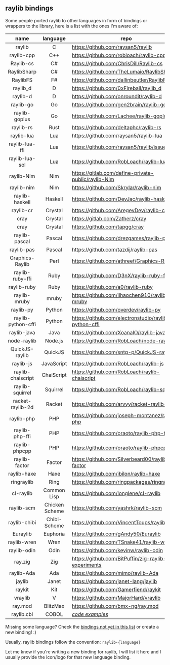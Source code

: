 ## raylib bindings

Some people ported raylib to other languages in form of bindings or wrappers to the library, here is a list with the ones I'm aware of:

|  name              | language       | repo                                                                 |
|:------------------:|:--------------:|----------------------------------------------------------------------|
| raylib             | C              | https://github.com/raysan5/raylib                                    |
| raylib-cpp         | C++            | https://github.com/robloach/raylib-cpp                               |
| Raylib-cs          | C#             | https://github.com/ChrisDill/Raylib-cs                               |
| RaylibSharp        | C#             | https://github.com/TheLumaio/RaylibSharp                             |
| RaylibFS           | F#             | https://github.com/dallinbeutler/RaylibFS                            |
| raylib_d           | D              | https://github.com/0xFireball/raylib_d                               |
| raylib-d           | D              | https://github.com/onroundit/raylib-d                                |
| raylib-go          | Go             | https://github.com/gen2brain/raylib-go                               |
| raylib-goplus      | Go             | https://github.com/Lachee/raylib-goplus                              |
| raylib-rs          | Rust           | https://github.com/deltaphc/raylib-rs                                |
| raylib-lua         | Lua            | https://github.com/raysan5/raylib-lua                                |
| raylib-lua-ffi     | Lua            | https://github.com/raysan5/raylib/issues/693                         |
| raylib-lua-sol     | Lua            | https://github.com/RobLoach/raylib-lua-sol                           |
| raylib-Nim         | Nim            | https://gitlab.com/define-private-public/raylib-Nim                  |
| raylib-nim         | Nim            | https://github.com/Skrylar/raylib-nim                                |
| raylib-haskell     | Haskell        | https://github.com/DevJac/raylib-haskell                             |
| raylib-cr          | Crystal        | https://github.com/AregevDev/raylib-cr                               |
| cray               | Crystal        | https://gitlab.com/Zatherz/cray                                      |
| cray               | Crystal        | https://github.com/tapgg/cray                                        |
| raylib-pascal      | Pascal         | https://github.com/drezgames/raylib-pascal                           |
| raylib-pas         | Pascal         | https://github.com/tazdij/raylib-pas                                 |
| Graphics-Raylib    | Perl           | https://github.com/athreef/Graphics-Raylib                           |
| raylib-ruby-ffi    | Ruby           | https://github.com/D3nX/raylib-ruby-ffi                              |
| raylib-ruby        | Ruby           | https://github.com/a0/raylib-ruby                                    |
| raylib-mruby       | mruby          | https://github.com/lihaochen910/raylib-mruby                         |
| raylib-py          | Python         | https://github.com/overdev/raylib-py                                 |
| raylib-python-cffi | Python         | https://github.com/electronstudio/raylib-python-cffi                 |
| raylib-java        | Java           | https://github.com/XoanaIO/raylib-java                               |
| node-raylib        | Node.js        | https://github.com/RobLoach/node-raylib                              |
| QuickJS-raylib     | QuickJS        | https://github.com/sntg-p/QuickJS-raylib                             |
| raylib-js          | JavaScript     | https://github.com/RobLoach/raylib-js                                |
| raylib-chaiscript  | ChaiScript     | https://github.com/RobLoach/raylib-chaiscript                        |
| raylib-squirrel    | Squirrel       | https://github.com/RobLoach/raylib-squirrel                          |
| racket-raylib-2d   | Racket         | https://github.com/arvyy/racket-raylib-2d                            |
| raylib-php         | PHP            | https://github.com/joseph-montanez/raylib-php                        |
| raylib-php-ffi     | PHP            | https://github.com/oraoto/raylib-php-ffi                             |
| raylib-phpcpp      | PHP            | https://github.com/oraoto/raylib-phpcpp                              |
| raylib-factor      | Factor         | https://github.com/Silverbeard00/raylib-factor                       |
| raylib-haxe        | Haxe           | https://github.com/ibilon/raylib-haxe                                |
| ringraylib         | Ring           | https://github.com/ringpackages/ringraylib                           |
| cl-raylib          | Common Lisp    | https://github.com/longlene/cl-raylib                                |
| raylib-scm         | Chicken Scheme | https://github.com/yashrk/raylib-scm                                 |
| raylib-chibi       | Chibi-Scheme   | https://github.com/VincentToups/raylib-chibi                         |
| Euraylib           | Euphoria       | https://github.com/gAndy50/Euraylib                                  |
| raylib-wren        | Wren           | https://github.com/TSnake41/raylib-wren                              |
| raylib-odin        | Odin           | https://github.com/kevinw/raylib-odin                                |
| ray.zig            | Zig            | https://github.com/BitPuffin/zig-raylib-experiments                  |
| raylib-Ada         | Ada            | https://github.com/mimo/raylib-Ada                                   |
| jaylib             | Janet          | https://github.com/janet-lang/jaylib                                 |
| raykit             | Kit            | https://github.com/Gamerfiend/raykit                                 |
| vraylib            | V              | https://github.com/MajorHard/vraylib                                 |
| ray.mod            | BlitzMax       | https://github.com/bmx-ng/ray.mod  |
| raylib.cbl         | COBOL          | *[code examples](https://github.com/Martinfx/Cobol/tree/master/OpenCobol/Games/raylib)* |
 
Missing some language? Check the [bindings not yet in this list](https://gist.github.com/raysan5/5764cc5b885183f523fce47f098f3d9b#bindings-not-yet-in-the-official-list) or create a new binding! :)

Usually, raylib bindings follow the convention: `raylib-{language}`

Let me know if you're writing a new binding for raylib, I will list it here and I usually 
provide the icon/logo for that new language binding.
